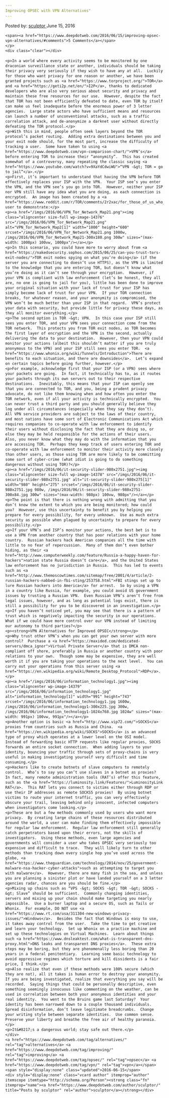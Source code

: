 ```yaml
---
Improving OPSEC with VPN Alternatives"
---
```

<article class="post-listing post-14375 post type-post status-publish format-standard has-post-thumbnail hentry  tag-alternatives tag-improving tag-opsec tag-vpn">
    <div class="post-inner">
        <span>Posted by: <a href="https://www.deepdotweb.com/author/sculptor/" title="">sculptor </a></span>
    <span>June 15, 2016</span>
    
    <span><a href="https://www.deepdotweb.com/2016/06/15/improving-opsec-vpn-alternatives/#comments">5 Comments</a></span>
    </p>
    <div class="clear"></div>
    
    <p>In a world where every activity seems to be monitored by one draconian surveillance state or another, individuals should be taking their privacy very seriously if they wish to have any at all.  Luckily for those who want privacy for one reason or another, we have been granted projects such as <a href="https://www.torproject.org/">TOR</a> and <a href="https://geti2p.net/en/">I2P</a>, thanks to dedicated developers who are also very serious about security and privacy and maintain these free resources for our use.  However, despite the fact that TOR has not been efficiently defeated to date, even TOR by itself can make us feel inadequate before the enormous power of 3 letter agencies.  Large state actors who have sufficient means and resources can launch a number of unconventional attacks, such as a traffic correlation attack, and de-anonymize a darknet user without directly defeating the TOR protocol.</p>
    <p>With this in mind, people often seek layers beyond the TOR protocol’s packet routing.  Adding extra destinations between you and your exit node should, for the most part, increase the difficulty of tracking a user.  Some have taken to using <a href="https://www.deepdotweb.com/vpn-comparison-chart/">VPN’s</a> before entering TOR to increase their “anonymity”.  This has created somewhat of a controversy, many repeating the classic saying <a href="https://www.youtube.com/watch?v=9XaYdCdwiWU">“VPN -&gt; TOR = go to jail”</a>.</p>
    <p>First, it’s important to understand that having the VPN before TOR effectively replaces your ISP with the VPN.  Your ISP see’s you enter the VPN, and the VPN see’s you go into TOR.  However, neither your ISP nor VPN still have any idea what you are doing, as each connection is encrypted.  An image has been created by a <a href="https://www.reddit.com/r/TOR/comments/2r2xac/for_those_of_us_who_use_a_vpn_tor_together_i_made/">reddit</a> user to demonstrate:</p>
    <p><a href="/imgs/2016/06/VPN_Tor_Network_Map21.png"><img class="aligncenter size-full wp-image-14376" src="/imgs/2016/06/VPN_Tor_Network_Map21.png" alt="VPN_Tor_Network_Map2[1]" width="1000" height="600" srcset="/imgs/2016/06/VPN_Tor_Network_Map21.png 1000w, /imgs/2016/06/VPN_Tor_Network_Map21-300x180.png 300w" sizes="(max-width: 1000px) 100vw, 1000px"/></a></p>
    <p>In this scenario, you could have more to worry about from <a href="https://nakedsecurity.sophos.com/2015/06/25/can-you-trust-tors-exit-nodes/">TOR exit nodes spying on what you’re doing</a> (if the server you are connecting to doesn’t use HTTPS), as the VPN is limited to the knowledge that you are entering TOR, but doesn’t know what you’re doing as it can’t see through your encryption.  However, if your VPN is compliant with law enforcement (let’s be honest, they all are, no one is going to jail for you), little has been done to improve your original situation with your lack of trust for your ISP has simply become lack of trust for your VPN.  If your TOR connection breaks, for whatever reason, and your anonymity is compromised, the VPN won’t be much better than your ISP in that regard.  VPN’s protect your data with security, but provide little for privacy these days, as they all monitor everything.</p>
    <p>The second option is TOR -&gt; VPN.  In this case your ISP still sees you enter TOR, and your VPN sees your connection come from the TOR network.  This protects you from TOR exit nodes, as TOR becomes the first layer of encryption and the VPN is the second, actually delivering the data to your destination.  However, then your VPN could monitor your actions (albeit this shouldn’t matter if you are truly anonymous to the VPN) and your ISP still sees you enter TOR.  <a href="https://www.whonix.org/wiki/Tunnels/Introduction">There are benefits to each situation, and there are downsides</a>.  Let’s expand on certain topics before going further, however.</p>
    <p>For example, acknowledge first that your ISP (or a VPN) sees where your packets are going.  In fact, it technically has to, as it routes your packets through its own servers out to their respective destinations.  Inevitably, this means that your ISP can openly see that you are connected to TOR, and you, being a prudent privacy advocate, do not like them knowing when and how often you enter the TOR network, even if all your activity is technically encrypted.  You can never trust a third party and you should generally believe they log under all circumstances (especially when they say they don’t).  All VPN service providers are subject to the laws of their country, and most nations have some sort of Electronic Communications Act which requires companies to co-operate with law enforcement to identify their users without disclosing the fact that they are doing so, or else they may be held responsible for the actions of their users.  Also, you never know what they may do with the information that you are accessing TOR.  Perhaps they keep track of users entering TOR and co-operate with law enforcement to monitor their activity more closely than other users, as those using TOR are more likely to be committing some sort of cyber-crime (what idiot is going to do something dangerous without using TOR)?</p>
    <p><a href="/imgs/2016/06/it-security-slider-980x2751.jpg"><img class="aligncenter size-full wp-image-14378" src="/imgs/2016/06/it-security-slider-980x2751.jpg" alt="it-security-slider-980x275[1]" width="980" height="275" srcset="/imgs/2016/06/it-security-slider-980x2751.jpg 980w, /imgs/2016/06/it-security-slider-980x2751-300x84.jpg 300w" sizes="(max-width: 980px) 100vw, 980px"/></a></p>
    <p>The point is that there is nothing wrong with admitting that you don’t know the extent to which you are being monitored; how could you?  However, use this uncertainty to benefit you by helping you prepare for every possibility, for every unknown.  Use as much extra security as possible when plagued by uncertainty to prepare for every possibility.</p>
    <p>If your VPN’s and ISP’s monitor your actions, the best bet is to use a VPN from another country that has poor relations with your home country.  Russian hackers hack American companies all the time with little to no fear of repercussion.  Many of them don’t even bother hiding, as their <a href="http://www.computerweekly.com/feature/Russia-a-happy-haven-for-hackers">nation state Russia doesn’t care</a>, and the United States law enforcement has no jurisdiction in Russia.  This has led to events such as <a href="http://www.themoscowtimes.com/sitemap/free/2001/4/article/2-russian-hackers-nabbed-in-fbi-sting/253758.html">FBI stings set up to lure Russian hackers into America</a> for arrest.  So by using a VPN in a country like Russia, for example, you could avoid US government issues by trusting a Russian VPN.  Even Russian VPN’s aren’t free from legal issues, however, and as long as potential logs exist, there is still a possibility for you to be discovered in an investigation.</p>
    <p>If you haven’t noticed yet, you may see that there is a pattern of trust which is negatively impacting the security in our operations.  What if we could have more control over our VPN instead of limiting our autonomy to third parties?</p>
    <p><strong>VPN Alternatives for Improved OPSEC</strong></p>
    <p>Why trust other VPN’s when you can get your own server with more control?  Purchase a <a href="https://maxided.com/dedicated-servers/dmca_ignor">Virtual Private Server</a> that is DMCA non-compliant off shore, preferably in Russia or another country with poor relations to your own.  Though some may be expensive, they are well worth it if you are taking your operations to the next level.  You can carry out your operations from this server using <a href="https://en.wikipedia.org/wiki/Remote_Desktop_Protocol">RDP</a>.</p>
    <p><a href="/imgs/2016/06/information_technology1.jpg"><img class="aligncenter wp-image-14379" src="/imgs/2016/06/information_technology1.jpg" alt="information_technology[1]" width="991" height="743" srcset="/imgs/2016/06/information_technology1.jpg 1600w, /imgs/2016/06/information_technology1-300x225.jpg 300w, /imgs/2016/06/information_technology1-1024x768.jpg 1024w" sizes="(max-width: 991px) 100vw, 991px"/></a></p>
    <p>Another option is basic <a href="http://www.vip72.com/">SOCKS</a> proxies from countries such as Russia and China.  <a href="https://en.wikipedia.org/wiki/SOCKS">SOCKS</a> is an advanced type of proxy which operates at a lower level on the OSI model.  Instead of forwarding basic HTTP requests like regular proxies, SOCKS forwards an entire socket connection.  When adding layers to your identity, bouncing your traffic through sets of proxy-chains is very useful in making investigating yourself very difficult and time consuming.</p>
    <p>Hackers like to create botnets of slave computers to remotely control.  Who’s to say you can’t use slaves in a botnet as proxies?  In fact, many remote administration tools (RAT’s) offer this feature, such as the <a href="https://luminosity.link/Features/">LuminosityLink RAT</a>.  This RAT lets you connect to victims either through RDP or use their IP addresses as remote SOCKS5 proxies!  By using botnet victims to route your internet traffic, you can very effectively obscure your trail, leaving behind only innocent, infected computers when investigators come looking.</p>
    <p>These are but a few methods commonly used by users who want more privacy.  By creating large chains of these resources distributed around the world, a user can make finding them effectively impossible for regular law enforcement.  Regular law enforcement still generally catch perpetrators based upon their errors, not the skills of investigators.  Using these methods, even large agencies and governments will consider a user who takes OPSEC very seriously too expensive and difficult to trace.  They will likely turn to other methods than tracking down every single hop you’ve used across the globe, <a href="https://www.theguardian.com/technology/2014/nov/25/government-malware-nsa-hacker-cyber-attacks">such as attempting to target you with malware</a>.  However, there are many fish in the sea, and unless you are planning a sinister plot or have landed yourself on a 3 letter agencies radar, chances are you should be fine.</p>
    <p>Mixing up chains such as “VPS -&gt; SOCKS -&gt; TOR -&gt; SOCKS -&gt; Slave” should be sufficient.  Commonly changing identities, servers and mixing up your chain should make targeting you nearly impossible.  Use a burner laptop and a secure OS, such as Tails or Whonix.  For example, DO NOT use <a href="https://www.rt.com/usa/311304-new-windows-privacy-issues/">Windows</a>.  Besides the fact that Windows is easy to use, it takes away control from the user.  Take the time to get creative and learn your technology.  Set up Whonix on a practice machine and set up these technologies on Virtual Machines.  Learn about things such <a href="https://www.dnsleaktest.com/what-is-transparent-dns-proxy.html">DNS leaks and transparent DNS proxies</a>.  These extra steps may be boring, but they are phenomenally less boring than 20 years in a federal penitentiary.  Learning some basic technology to avoid oppressive regimes which torture and kill dissidents is a fair price, I think.</p>
    <p>Also realize that even if these methods were 100% secure (which they are not), all it takes is human error to destroy your anonymity.  If you are being investigated, realize that everything you say will be recorded.  Saying things that could be personally descriptive, even something seemingly innocuous like commenting on the weather, can be used in correlation between both your anonymous identities and your real identity.  You went to the Bruins game last Saturday?  Your identity has been narrowed down to a couple thousand individuals.  Spread disinformation, don’t leave legitimate breadcrumbs.  Change your writing style between separate identities.  Use common sense.  Preserve your liberty and breathe the free air of healthy paranoia.</p>
    <p>It&#8217;s a dangerous world; stay safe out there.</p>
    </div>
    <a href="https://www.deepdotweb.com/tag/alternatives/" rel="tag">alternatives</a> <a href="https://www.deepdotweb.com/tag/improving/" rel="tag">improving</a> <a href="https://www.deepdotweb.com/tag/opsec/" rel="tag">opsec</a> <a href="https://www.deepdotweb.com/tag/vpn/" rel="tag">vpn</a></span> <span style="display:none" class="updated">2016-06-15</span>
    <div style="display:none" class="vcard author" itemprop="author" itemscope itemtype="http://schema.org/Person"><strong class="fn" itemprop="name"><a href="https://www.deepdotweb.com/author/sculptor/" title="Posts by sculptor" rel="author">sculptor</a></strong></div>
    
